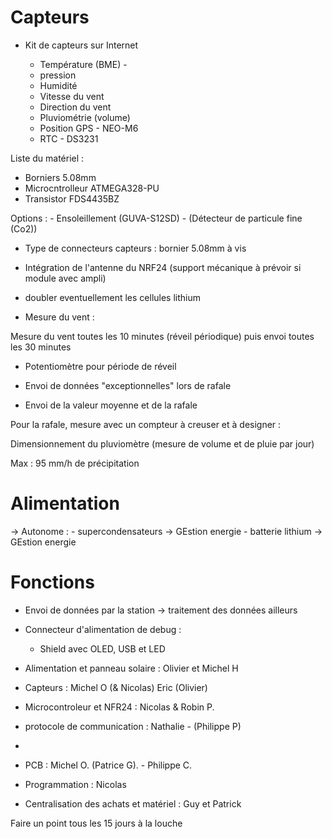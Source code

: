 # Capteurs



- Kit de capteurs sur Internet 


    - Température     (BME)  -
    - pression
    - Humidité
    - Vitesse du vent
    - Direction du vent 
    - Pluviométrie (volume)
    - Position GPS - NEO-M6
    - RTC - DS3231



Liste du matériel : 

- Borniers 5.08mm
- Microcntrolleur ATMEGA328-PU
- Transistor FDS4435BZ


Options :  - Ensoleillement (GUVA-S12SD)
           - (Détecteur de particule fine (Co2))

- Type de connecteurs capteurs : bornier 5.08mm à vis 

- Intégration de l'antenne du NRF24 (support mécanique à prévoir si module avec ampli)
- doubler eventuellement les cellules lithium



- Mesure du vent :

Mesure du vent toutes les 10 minutes (réveil périodique) puis envoi toutes les 30 minutes
- Potentiomètre pour période de réveil
- Envoi de données "exceptionnelles" lors de rafale

- Envoi de la valeur moyenne et de la rafale

Pour la rafale, mesure avec un compteur à creuser et à designer :


Dimensionnement du pluviomètre  (mesure de volume et de pluie par jour)

Max : 95 mm/h de précipitation



# Alimentation

-> Autonome : 
    - supercondensateurs -> GEstion energie
    - batterie lithium  -> GEstion energie

# Fonctions

- Envoi de données par la station -> traitement des données ailleurs 
- Connecteur d'alimentation de debug : 
    - Shield avec OLED, USB et LED





- Alimentation et panneau solaire : Olivier et Michel H

- Capteurs : Michel O (& Nicolas) Eric (Olivier)

- Microcontroleur et NFR24 : Nicolas & Robin P.

- protocole de communication : Nathalie - (Philippe P)


- 

- PCB : Michel O. (Patrice G). - Philippe C.

- Programmation : Nicolas

- Centralisation des achats et matériel : Guy et Patrick


Faire un point tous les 15 jours à la louche

